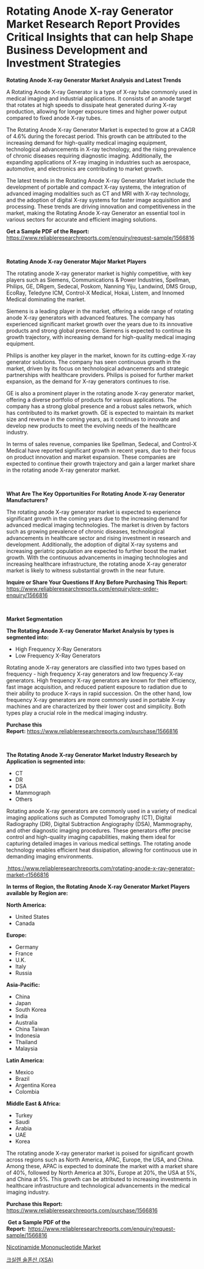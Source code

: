 <p><h1>Rotating Anode X-ray Generator Market Research Report Provides Critical Insights that can help Shape Business Development and Investment Strategies</h1></p><p><strong>Rotating Anode X-ray Generator Market Analysis and Latest Trends</strong></p>
<p><p>A Rotating Anode X-ray Generator is a type of X-ray tube commonly used in medical imaging and industrial applications. It consists of an anode target that rotates at high speeds to dissipate heat generated during X-ray production, allowing for longer exposure times and higher power output compared to fixed anode X-ray tubes.</p><p>The Rotating Anode X-ray Generator Market is expected to grow at a CAGR of 4.6% during the forecast period. This growth can be attributed to the increasing demand for high-quality medical imaging equipment, technological advancements in X-ray technology, and the rising prevalence of chronic diseases requiring diagnostic imaging. Additionally, the expanding applications of X-ray imaging in industries such as aerospace, automotive, and electronics are contributing to market growth.</p><p>The latest trends in the Rotating Anode X-ray Generator Market include the development of portable and compact X-ray systems, the integration of advanced imaging modalities such as CT and MRI with X-ray technology, and the adoption of digital X-ray systems for faster image acquisition and processing. These trends are driving innovation and competitiveness in the market, making the Rotating Anode X-ray Generator an essential tool in various sectors for accurate and efficient imaging solutions.</p></p>
<p><strong>Get a Sample PDF of the Report:&nbsp;</strong> <a href="https://www.reliableresearchreports.com/enquiry/request-sample/1566816">https://www.reliableresearchreports.com/enquiry/request-sample/1566816</a></p>
<p>&nbsp;</p>
<p><strong>Rotating Anode X-ray Generator Major Market Players</strong></p>
<p><p>The rotating anode X-ray generator market is highly competitive, with key players such as Siemens, Communications & Power Industries, Spellman, Philips, GE, DRgem, Sedecal, Poskom, Nanning Yiju, Landwind, DMS Group, EcoRay, Teledyne ICM, Control-X Medical, Hokai, Listem, and Innomed Medical dominating the market.</p><p>Siemens is a leading player in the market, offering a wide range of rotating anode X-ray generators with advanced features. The company has experienced significant market growth over the years due to its innovative products and strong global presence. Siemens is expected to continue its growth trajectory, with increasing demand for high-quality medical imaging equipment.</p><p>Philips is another key player in the market, known for its cutting-edge X-ray generator solutions. The company has seen continuous growth in the market, driven by its focus on technological advancements and strategic partnerships with healthcare providers. Philips is poised for further market expansion, as the demand for X-ray generators continues to rise.</p><p>GE is also a prominent player in the rotating anode X-ray generator market, offering a diverse portfolio of products for various applications. The company has a strong global presence and a robust sales network, which has contributed to its market growth. GE is expected to maintain its market size and revenue in the coming years, as it continues to innovate and develop new products to meet the evolving needs of the healthcare industry.</p><p>In terms of sales revenue, companies like Spellman, Sedecal, and Control-X Medical have reported significant growth in recent years, due to their focus on product innovation and market expansion. These companies are expected to continue their growth trajectory and gain a larger market share in the rotating anode X-ray generator market.</p></p>
<p>&nbsp;</p>
<p><strong>What Are The Key Opportunities For Rotating Anode X-ray Generator Manufacturers?</strong></p>
<p><p>The rotating anode X-ray generator market is expected to experience significant growth in the coming years due to the increasing demand for advanced medical imaging technologies. The market is driven by factors such as growing prevalence of chronic diseases, technological advancements in healthcare sector and rising investment in research and development. Additionally, the adoption of digital X-ray systems and increasing geriatric population are expected to further boost the market growth. With the continuous advancements in imaging technologies and increasing healthcare infrastructure, the rotating anode X-ray generator market is likely to witness substantial growth in the near future.</p></p>
<p><strong>Inquire or Share Your Questions If Any Before Purchasing This Report:</strong> <a href="https://www.reliableresearchreports.com/enquiry/pre-order-enquiry/1566816">https://www.reliableresearchreports.com/enquiry/pre-order-enquiry/1566816</a></p>
<p>&nbsp;</p>
<p><strong>Market Segmentation</strong></p>
<p><strong>The Rotating Anode X-ray Generator Market Analysis by types is segmented into:</strong></p>
<p><ul><li>High Frequency X-Ray Generators</li><li>Low Frequency X-Ray Generators</li></ul></p>
<p><p>Rotating anode X-ray generators are classified into two types based on frequency - high frequency X-ray generators and low frequency X-ray generators. High frequency X-ray generators are known for their efficiency, fast image acquisition, and reduced patient exposure to radiation due to their ability to produce X-rays in rapid succession. On the other hand, low frequency X-ray generators are more commonly used in portable X-ray machines and are characterized by their lower cost and simplicity. Both types play a crucial role in the medical imaging industry.</p></p>
<p><strong>Purchase this Report:&nbsp;</strong><a href="https://www.reliableresearchreports.com/purchase/1566816">https://www.reliableresearchreports.com/purchase/1566816</a></p>
<p>&nbsp;</p>
<p><strong>The Rotating Anode X-ray Generator Market Industry Research by Application is segmented into:</strong></p>
<p><ul><li>CT</li><li>DR</li><li>DSA</li><li>Mammograph</li><li>Others</li></ul></p>
<p><p>Rotating anode X-ray generators are commonly used in a variety of medical imaging applications such as Computed Tomography (CT), Digital Radiography (DR), Digital Subtraction Angiography (DSA), Mammography, and other diagnostic imaging procedures. These generators offer precise control and high-quality imaging capabilities, making them ideal for capturing detailed images in various medical settings. The rotating anode technology enables efficient heat dissipation, allowing for continuous use in demanding imaging environments.</p></p>
<p><a href="https://www.reliableresearchreports.com/rotating-anode-x-ray-generator-market-r1566816">&nbsp;https://www.reliableresearchreports.com/rotating-anode-x-ray-generator-market-r1566816</a></p>
<p><strong>In terms of Region, the Rotating Anode X-ray Generator Market Players available by Region are:</strong></p>
<p>
    <p> <strong> North America: </strong>
        <ul>
            <li>United States</li>
            <li>Canada</li>
        </ul>
        </p> 
    <p> <strong> Europe: </strong>
        <ul>
            <li>Germany</li>
            <li>France</li>
            <li>U.K.</li>
            <li>Italy</li>
            <li>Russia</li>
        </ul>
        </p> 
    <p> <strong> Asia-Pacific: </strong>
        <ul>
            <li>China</li>
            <li>Japan</li>
            <li>South Korea</li>
            <li>India</li>
            <li>Australia</li>
            <li>China Taiwan</li>
            <li>Indonesia</li>
            <li>Thailand</li>
            <li>Malaysia</li>
        </ul>
        </p> 
    <p> <strong> Latin America: </strong>
        <ul>
            <li>Mexico</li>
            <li>Brazil</li>
            <li>Argentina Korea</li>
            <li>Colombia</li>
        </ul>
        </p> 
    <p> <strong> Middle East & Africa: </strong>
        <ul>
            <li>Turkey</li>
            <li>Saudi</li>
            <li>Arabia</li>
            <li>UAE</li>
            <li>Korea</li>
        </ul>
    </p>
    </p>
<p><p>The rotating anode X-ray generator market is poised for significant growth across regions such as North America, APAC, Europe, the USA, and China. Among these, APAC is expected to dominate the market with a market share of 40%, followed by North America at 30%, Europe at 20%, the USA at 5%, and China at 5%. This growth can be attributed to increasing investments in healthcare infrastructure and technological advancements in the medical imaging industry.</p></p>
<p><strong>Purchase this Report: </strong><a href="https://www.reliableresearchreports.com/purchase/1566816">https://www.reliableresearchreports.com/purchase/1566816</a></p>
<p>&nbsp;<strong>Get a Sample PDF of the Report:&nbsp;&nbsp;</strong><a href="https://www.reliableresearchreports.com/enquiry/request-sample/1566816">https://www.reliableresearchreports.com/enquiry/request-sample/1566816</a></p>
<p><strong></strong></p>
<p><p><a href="https://view.publitas.com/reportprime-1/nicotinamide-mononucleotide-market-size-and-market-trends-complete-industry-overview-2024-to-2031/">Nicotinamide Mononucleotide Market</a></p><p><a href="https://medium.com/@clairhane1954/%ED%81%AC%EC%8B%A4%EB%A0%8C-%EC%82%B4%ED%8F%AC%EB%8B%89%EC%82%B0-xsa-%EC%8B%9C%EC%9E%A5-%EC%A1%B0%EC%82%AC-%EB%B3%B4%EA%B3%A0%EC%84%9C-%EA%B7%B8-%EC%97%AD%EC%82%AC%EC%99%80-2024%EB%85%84%EB%B6%80%ED%84%B0-2031%EB%85%84%EA%B9%8C%EC%A7%80%EC%9D%98-%EC%98%88%EC%B8%A1-b5359e1fc951">크실렌 술폰산 (XSA)</a></p></p>